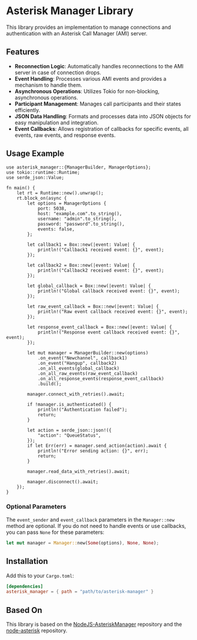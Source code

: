 # Asterisk Manager Library

This library provides an implementation to manage connections and authentication with an Asterisk Call Manager (AMI) server.

## Features

- **Reconnection Logic**: Automatically handles reconnections to the AMI server in case of connection drops.
- **Event Handling**: Processes various AMI events and provides a mechanism to handle them.
- **Asynchronous Operations**: Utilizes Tokio for non-blocking, asynchronous operations.
- **Participant Management**: Manages call participants and their states efficiently.
- **JSON Data Handling**: Formats and processes data into JSON objects for easy manipulation and integration.
- **Event Callbacks**: Allows registration of callbacks for specific events, all events, raw events, and response events.

## Usage Example

```rust,no_run
use asterisk_manager::{ManagerBuilder, ManagerOptions};
use tokio::runtime::Runtime;
use serde_json::Value;

fn main() {
    let rt = Runtime::new().unwrap();
    rt.block_on(async {
        let options = ManagerOptions {
            port: 5038,
            host: "example.com".to_string(),
            username: "admin".to_string(),
            password: "password".to_string(),
            events: false,
        };

        let callback1 = Box::new(|event: Value| {
            println!("Callback1 received event: {}", event);
        });

        let callback2 = Box::new(|event: Value| {
            println!("Callback2 received event: {}", event);
        });

        let global_callback = Box::new(|event: Value| {
            println!("Global callback received event: {}", event);
        });

        let raw_event_callback = Box::new(|event: Value| {
            println!("Raw event callback received event: {}", event);
        });

        let response_event_callback = Box::new(|event: Value| {
            println!("Response event callback received event: {}", event);
        });

        let mut manager = ManagerBuilder::new(options)
            .on_event("Newchannel", callback1)
            .on_event("Hangup", callback2)
            .on_all_events(global_callback)
            .on_all_raw_events(raw_event_callback)
            .on_all_response_events(response_event_callback)
            .build();

        manager.connect_with_retries().await;

        if !manager.is_authenticated() {
            println!("Authentication failed");
            return;
        }

        let action = serde_json::json!({
            "action": "QueueStatus",
        });
        if let Err(err) = manager.send_action(action).await {
            println!("Error sending action: {}", err);
            return;
        }

        manager.read_data_with_retries().await;

        manager.disconnect().await;
    });
}
```

### Optional Parameters

The `event_sender` and `event_callback` parameters in the `Manager::new` method are optional. If you do not need to handle events or use callbacks, you can pass `None` for these parameters:

```rust
let mut manager = Manager::new(Some(options), None, None);
```

## Installation

Add this to your `Cargo.toml`:

```toml
[dependencies]
asterisk_manager = { path = "path/to/asterisk-manager" }
```

## Based On

This library is based on the [NodeJS-AsteriskManager](https://github.com/pipobscure/NodeJS-AsteriskManager) repository and the [node-asterisk](https://github.com/mscdex/node-asterisk) repository.
